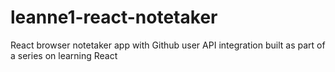 # leanne1-react-notetaker
React browser notetaker app with Github user API integration built as part of a series on learning React
